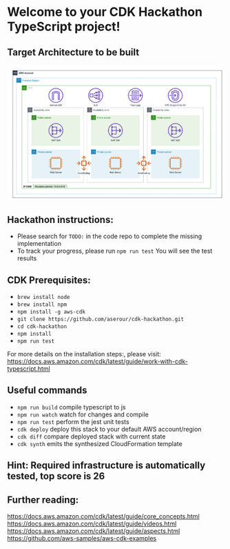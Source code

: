 # Welcome to your CDK Hackathon TypeScript project!

## Target Architecture to be built
![title](resources/DesiredArchitecture.png)

## Hackathon instructions:
- Please search for `TODO:` in the code repo to complete the missing implementation
- To track your progress, please run `npm run test` You will see the test results

## CDK Prerequisites:
- `brew install node`
- `brew install npm`
- `npm install -g aws-cdk`
- `git clone https://github.com/aserour/cdk-hackathon.git` 
- `cd cdk-hackathon`
- `npm install`
- `npm run test`

For more details on the installation steps:, please visit: https://docs.aws.amazon.com/cdk/latest/guide/work-with-cdk-typescript.html


## Useful commands

 * `npm run build`   compile typescript to js
 * `npm run watch`   watch for changes and compile
 * `npm run test`    perform the jest unit tests
 * `cdk deploy`      deploy this stack to your default AWS account/region
 * `cdk diff`        compare deployed stack with current state
 * `cdk synth`       emits the synthesized CloudFormation template

## Hint: Required infrastructure is automatically tested, top score is 26

## Further reading:
https://docs.aws.amazon.com/cdk/latest/guide/core_concepts.html
https://docs.aws.amazon.com/cdk/latest/guide/videos.html
https://docs.aws.amazon.com/cdk/latest/guide/aspects.html
https://github.com/aws-samples/aws-cdk-examples


